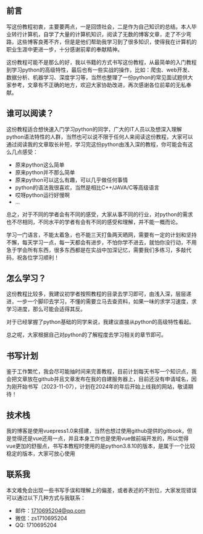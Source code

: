 ## 前言

写这份教程初衷，主要要两点，一是回馈社会，二是作为自己知识的总结。本人毕业转行计算机，自学了大量的计算机知识，阅读了无数的博客文章，走了不少弯路，这些博客良莠不齐，但是是他们帮助我学习到了很多知识，使得我在计算机的职业生涯中更进一步，十分感谢前辈的奉献精神。

这份教程可能不是那么的好，我以书籍的方式书写这份教程，从最简单的入门教程到学习python的高级特性，最后也有一些实战的操作，比如：爬虫、web开发、数据分析、机器学习、深度学习等，当然也整理了一份python的常见面试题供大家参考，文章有不正确的地方，欢迎大家协助改进，再次感谢各位前辈的无私奉献。

## 谁可以阅读？

这份教程适合想快速入门学习python的同学，广大的IT人员以及想深入理解python语法特性的人群，当然也可以说不限于任何人来阅读这份教程，大家可以通过阅读我的文章取长补短，学习完这份python由浅入深的教程，你可能会有这么几点感受：

* 原来python这么简单
* 原来python并不那么简单
* 原来python可以这么有趣，可以几乎做任何事情
* python的语法我很喜欢，当然是相比C++/JAVA/C等高级语言
* 哎呀python运行好慢啊
* ...

总之，对于不同的学者会有不同的感受，大家从事不同的行业，对python的需求也不尽相同，不同水平的学者有会有不同的感受和理解，并不能一概而论。

学习一门语言，不能太着急，也不能三天打鱼两天晒网，需要有一定的计划和坚持不懈，每天学习一点，每一天都会有进步，不怕你学不进去，就怕你没行动，不用急于学会所有东西，很多东西都是在实战中加深记忆，需要我们多练习，多敲代码，祝各位学习顺利！

## 怎么学习？

这份教程比较多，我建议初学者按照教程的目录去学习即可，由浅入深，层层递进，一步一个脚印去学习，不懂的需要立马去查资料，如果一味的求学习速度，求学习进度，那么可能会适得其反。

对于已经掌握了python基础的同学来说，我建议直接从python的高级特性看起。

总之呢，大家根据自己对python的了解程度去学习相关的章节即可。

## 书写计划

鉴于工作繁忙，我会尽可能抽时间来完善教程，目前计划每天书写一个知识点，我会把文章放在github并且文章发布在我的自建服务器上，目前还没有申请域名，因为刚开始书写（2023-11-07），计划在2024年的年后开始上线我的网站，敬请期待！

## 技术栈

我的博客是使用vuepress1.0来搭建，当然也想过使用github提供的gitbook，但是觉得还是vue还用一点，并且本身工作也是使用vue做前端开发的，所以觉得vue更加的舒服点，书写本教程时使用的是python3.8.10的版本，是属于一个比较稳定的版本，大家可放心使用

## 联系我

本文难免会出现一些书写手误和理解上的偏差，或者表述的不到位，大家发现错误可以通过以下几种方式与我联系：

* 邮件：1710695204@qq.com
* 微信：zs1710695204
* QQ:  1710695204

